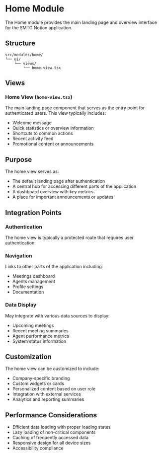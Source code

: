 # Home Module

The Home module provides the main landing page and overview interface for the SMTG Notion application.

## Structure

```
src/modules/home/
└── ui/
    └── views/
        └── home-view.tsx
```

## Views

### Home View (`home-view.tsx`)
The main landing page component that serves as the entry point for authenticated users. This view typically includes:

- Welcome message
- Quick statistics or overview information
- Shortcuts to common actions
- Recent activity feed
- Promotional content or announcements

## Purpose

The home view serves as:
- The default landing page after authentication
- A central hub for accessing different parts of the application
- A dashboard overview with key metrics
- A place for important announcements or updates

## Integration Points

### Authentication
The home view is typically a protected route that requires user authentication.

### Navigation
Links to other parts of the application including:
- Meetings dashboard
- Agents management
- Profile settings
- Documentation

### Data Display
May integrate with various data sources to display:
- Upcoming meetings
- Recent meeting summaries
- Agent performance metrics
- System status information

## Customization

The home view can be customized to include:
- Company-specific branding
- Custom widgets or cards
- Personalized content based on user role
- Integration with external services
- Analytics and reporting summaries

## Performance Considerations

- Efficient data loading with proper loading states
- Lazy loading of non-critical components
- Caching of frequently accessed data
- Responsive design for all device sizes
- Accessibility compliance